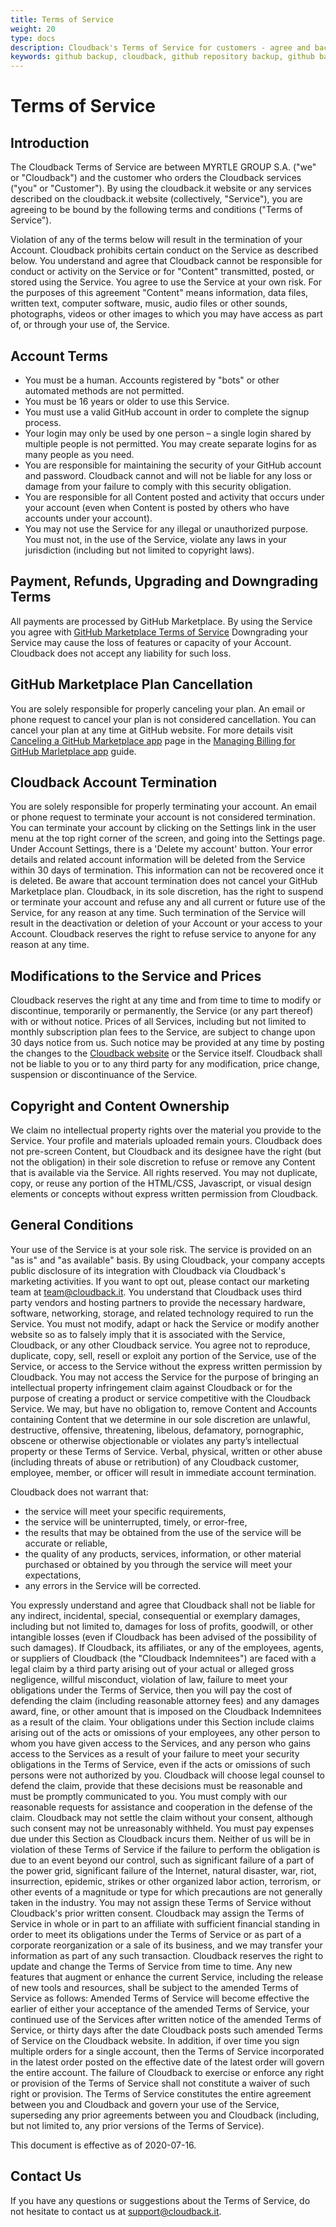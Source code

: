 ```yaml
---
title: Terms of Service
weight: 20
type: docs
description: Cloudback's Terms of Service for customers - agree and backup GitHub repository now
keywords: github backup, cloudback, github repository backup, github backup as a service, github backup service, github backup solution, github backup tool, github backup tools, github backup software, terms of service
---
```



# Terms of Service

## Introduction

The Cloudback Terms of Service are between MYRTLE GROUP S.A. ("we" or "Cloudback") and the customer who orders the Cloudback services ("you" or "Customer"). By using the cloudback.it website or any services described on the cloudback.it website (collectively, "Service"), you are agreeing to be bound by the following terms and conditions ("Terms of Service").

Violation of any of the terms below will result in the termination of your Account.  Cloudback prohibits certain conduct on the Service as described below. You understand and agree that Cloudback cannot be responsible for conduct or activity on the Service or for "Content" transmitted, posted, or stored  using the Service. You agree to use the Service at your own risk. For the purposes of this agreement "Content" means information, data files, written text, computer software, music, audio files or other sounds, photographs, videos or other images to which you may have access as part of, or through your use of, the Service.

## Account Terms

 - You must be a human. Accounts registered by "bots" or other automated methods are not permitted.
 - You must be 16 years or older to use this Service.
 - You must use a valid GitHub account in order to complete the signup process.
 - Your login may only be used by one person – a single login shared by multiple people is not permitted. You may create separate logins for as many people as you need.
 - You are responsible for maintaining the security of your GitHub account and password. Cloudback cannot and will not be liable for any loss or damage from your failure to comply with this security obligation.
 - You are responsible for all Content posted and activity that occurs under your account (even when Content is posted by others who have accounts under your account).
 - You may not use the Service for any illegal or unauthorized purpose. You must not, in the use of the Service, violate any laws in your jurisdiction (including but not limited to copyright laws).

## Payment, Refunds, Upgrading and Downgrading Terms

All payments are processed by GitHub Marketplace. By using the Service you agree with [GitHub Marketplace Terms of Service](https://docs.github.com/en/github/site-policy/github-marketplace-terms-of-service)
Downgrading your Service may cause the loss of features or capacity of your Account. Cloudback does not accept any liability for such loss.

## GitHub Marketplace Plan Cancellation

You are solely responsible for properly canceling your plan. An email or phone request to cancel your plan is not considered cancellation. You can cancel your plan at any time at GitHub website.
For more details visit [Canceling a GitHub Marketplace app](https://docs.github.com/en/github/setting-up-and-managing-billing-and-payments-on-github/canceling-a-github-marketplace-app) page in the [Managing Billing for GitHub Marletplace app](https://docs.github.com/en/github/setting-up-and-managing-billing-and-payments-on-github/managing-billing-for-github-marketplace-apps) guide.

## Cloudback Account Termination

You are solely responsible for properly terminating your account. An email or phone request to terminate your account is not considered termination.
You can terminate your account by clicking on the Settings link in the user menu at the top right corner of the screen, and going into the Settings page. Under Account Settings, there is a 'Delete my account' button.
Your error details and related account information will be deleted from the Service within 30 days of termination. This information can not be recovered once it is deleted.
Be aware that account termination does not cancel your GitHub Marketplace plan.
Cloudback, in its sole discretion, has the right to suspend or terminate your account and refuse any and all current or future use of the Service, for any reason at any time. Such termination of the Service will result in the deactivation or deletion of your Account or your access to your Account. Cloudback reserves the right to refuse service to anyone for any reason at any time.

## Modifications to the Service and Prices

Cloudback reserves the right at any time and from time to time to modify or discontinue, temporarily or permanently, the Service (or any part thereof) with or without notice.
Prices of all Services, including but not limited to monthly subscription plan fees to the Service, are subject to change upon 30 days notice from us. Such notice may be provided at any time by posting the changes to the [Cloudback website](https://cloudback.it) or the Service itself.
Cloudback shall not be liable to you or to any third party for any modification, price change, suspension or discontinuance of the Service.

## Copyright and Content Ownership

We claim no intellectual property rights over the material you provide to the Service. Your profile and materials uploaded remain yours.
Cloudback does not pre-screen Content, but Cloudback and its designee have the right (but not the obligation) in their sole discretion to refuse or remove any Content that is available via the Service.
All rights reserved. You may not duplicate, copy, or reuse any portion of the HTML/CSS, Javascript, or visual design elements or concepts without express written permission from Cloudback. 

## General Conditions

Your use of the Service is at your sole risk. The service is provided on an "as is" and "as available" basis.
By using Cloudback, your company accepts public disclosure of its integration with Cloudback via Cloudback's marketing activities. If you want to opt out, please contact our marketing team at team@cloudback.it.
You understand that Cloudback uses third party vendors and hosting partners to provide the necessary hardware, software, networking, storage, and related technology required to run the Service.
You must not modify, adapt or hack the Service or modify another website so as to falsely imply that it is associated with the Service, Cloudback, or any other Cloudback service.
You agree not to reproduce, duplicate, copy, sell, resell or exploit any portion of the Service, use of the Service, or access to the Service without the express written permission by Cloudback.
You may not access the Service for the purpose of bringing an intellectual property infringement claim against Cloudback or for the purpose of creating a product or service competitive with the Cloudback Service.
We may, but have no obligation to, remove Content and Accounts containing Content that we determine in our sole discretion are unlawful, destructive, offensive, threatening, libelous, defamatory, pornographic, obscene or otherwise objectionable or violates any party’s intellectual property or these Terms of Service.
Verbal, physical, written or other abuse (including threats of abuse or retribution) of any Cloudback customer, employee, member, or officer will result in immediate account termination.

Cloudback does not warrant that:

 - the service will meet your specific requirements, 
 - the service will be uninterrupted, timely, or error-free, 
 - the results that may be obtained from the use of the service will be accurate or reliable, 
 - the quality of any products, services, information, or other material purchased or obtained by you through the service will meet your expectations, 
 - any errors in the Service will be corrected.
 
You expressly understand and agree that Cloudback shall not be liable for any indirect, incidental, special, consequential or exemplary damages, including but not limited to, damages for loss of profits, goodwill, or other intangible losses (even if Cloudback has been advised of the possibility of such damages).
If Cloudback, its affiliates, or any of the employees, agents, or suppliers of Cloudback (the "Cloudback Indemnitees") are faced with a legal claim by a third party arising out of your actual or alleged gross negligence, willful misconduct, violation of law, failure to meet your obligations under the Terms of Service, then you will pay the cost of defending the claim (including reasonable attorney fees) and any damages award, fine, or other amount that is imposed on the Cloudback Indemnitees as a result of the claim. Your obligations under this Section include claims arising out of the acts or omissions of your employees, any other person to whom you have given access to the Services, and any person who gains access to the Services as a result of your failure to meet your security obligations in the Terms of Service, even if the acts or omissions of such persons were not authorized by you. Cloudback will choose legal counsel to defend the claim, provide that these decisions must be reasonable and must be promptly communicated to you. You must comply with our reasonable requests for assistance and cooperation in the defense of the claim. Cloudback may not settle the claim without your consent, although such consent may not be unreasonably withheld. You must pay expenses due under this Section as Cloudback incurs them.
Neither of us will be in violation of these Terms of Service if the failure to perform the obligation is due to an event beyond our control, such as significant failure of a part of the power grid, significant failure of the Internet, natural disaster, war, riot, insurrection, epidemic, strikes or other organized labor action, terrorism, or other events of a magnitude or type for which precautions are not generally taken in the industry.
You may not assign these Terms of Service without Cloudback's prior written consent. Cloudback may assign the Terms of Service in whole or in part to an affiliate with sufficient financial standing in order to meet its obligations under the Terms of Service or as part of a corporate reorganization or a sale of its business, and we may transfer your information as part of any such transaction.
Cloudback reserves the right to update and change the Terms of Service from time to time. Any new features that augment or enhance the current Service, including the release of new tools and resources, shall be subject to the amended Terms of Service as follows: Amended Terms of Service will become effective the earlier of either your acceptance of the amended Terms of Service, your continued use of the Services after written notice of the amended Terms of Service, or thirty days after the date Cloudback posts such amended Terms of Service on the Cloudback website. In addition, if over time you sign multiple orders for a single account, then the Terms of Service incorporated in the latest order posted on the effective date of the latest order will govern the entire account.
The failure of Cloudback to exercise or enforce any right or provision of the Terms of Service shall not constitute a waiver of such right or provision. The Terms of Service constitutes the entire agreement between you and Cloudback and govern your use of the Service, superseding any prior agreements between you and Cloudback (including, but not limited to, any prior versions of the Terms of Service).

This document is effective as of 2020-07-16.

## Contact Us
If you have any questions or suggestions about the Terms of Service, do not hesitate to contact us at support@cloudback.it.
